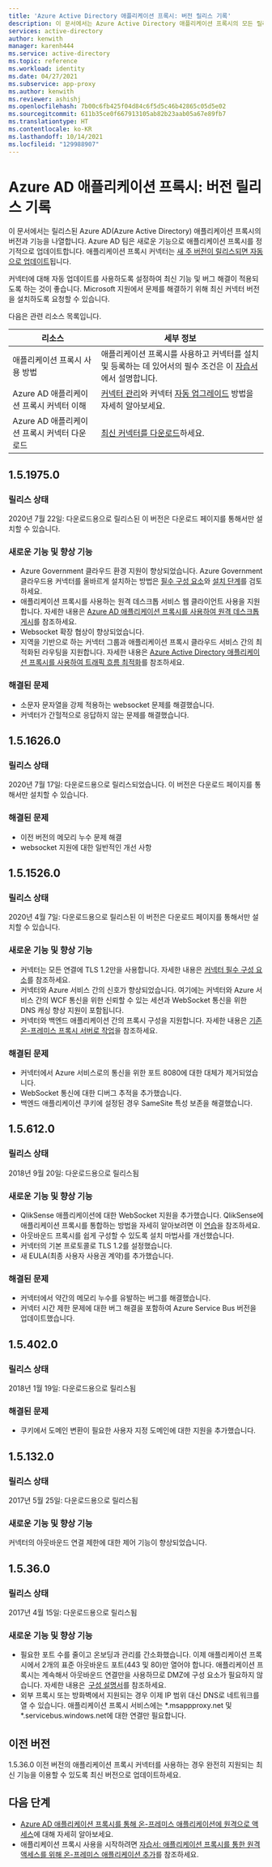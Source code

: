 ```yaml
---
title: 'Azure Active Directory 애플리케이션 프록시: 버전 릴리스 기록'
description: 이 문서에서는 Azure Active Directory 애플리케이션 프록시의 모든 릴리스를 나열하고 새로운 기능과 해결된 문제를 설명합니다.
services: active-directory
author: kenwith
manager: karenh444
ms.service: active-directory
ms.topic: reference
ms.workload: identity
ms.date: 04/27/2021
ms.subservice: app-proxy
ms.author: kenwith
ms.reviewer: ashishj
ms.openlocfilehash: 7b00c6fb425f04d84c6f5d5c46b42865c05d5e02
ms.sourcegitcommit: 611b35ce0f667913105ab82b23aab05a67e89fb7
ms.translationtype: HT
ms.contentlocale: ko-KR
ms.lasthandoff: 10/14/2021
ms.locfileid: "129988907"
---
```

# <a name="azure-ad-application-proxy-version-release-history"></a>Azure AD 애플리케이션 프록시: 버전 릴리스 기록
이 문서에서는 릴리스된 Azure AD(Azure Active Directory) 애플리케이션 프록시의 버전과 기능을 나열합니다. Azure AD 팀은 새로운 기능으로 애플리케이션 프록시를 정기적으로 업데이트합니다. 애플리케이션 프록시 커넥터는 [새 주 버전이 릴리스되면 자동으로 업데이트](application-proxy-faq.yml#why-is-my-connector-still-using-an-older-version-and-not-auto-upgraded-to-latest-version-)됩니다. 

커넥터에 대해 자동 업데이트를 사용하도록 설정하여 최신 기능 및 버그 해결이 적용되도록 하는 것이 좋습니다. Microsoft 지원에서 문제를 해결하기 위해 최신 커넥터 버전을 설치하도록 요청할 수 있습니다.

다음은 관련 리소스 목록입니다.

| 리소스                                         | 세부 정보                                                      |
| ------------------------------------------------ | ------------------------------------------------------------ |
| 애플리케이션 프록시 사용 방법                  | 애플리케이션 프록시를 사용하고 커넥터를 설치 및 등록하는 데 있어서의 필수 조건은 이 [자습서](application-proxy-add-on-premises-application.md)에서 설명합니다. |
| Azure AD 애플리케이션 프록시 커넥터 이해 | [커넥터 관리](application-proxy-connectors.md)와 커넥터 [자동 업그레이드](application-proxy-connectors.md#automatic-updates) 방법을 자세히 알아보세요. |
| Azure AD 애플리케이션 프록시 커넥터 다운로드    | [최신 커넥터를 다운로드](https://download.msappproxy.net/subscription/d3c8b69d-6bf7-42be-a529-3fe9c2e70c90/connector/download)하세요. |

## <a name="1519750"></a>1.5.1975.0

### <a name="release-status"></a>릴리스 상태

2020년 7월 22일: 다운로드용으로 릴리스된 이 버전은 다운로드 페이지를 통해서만 설치할 수 있습니다. 

### <a name="new-features-and-improvements"></a>새로운 기능 및 향상 기능
-   Azure Government 클라우드 환경 지원이 향상되었습니다. Azure Government 클라우드용 커넥터를 올바르게 설치하는 방법은 [필수 구성 요소](../hybrid/reference-connect-government-cloud.md#allow-access-to-urls)와 [설치 단계](../hybrid/reference-connect-government-cloud.md#install-the-agent-for-the-azure-government-cloud)를 검토하세요.
- 애플리케이션 프록시를 사용하는 원격 데스크톱 서비스 웹 클라이언트 사용을 지원합니다. 자세한 내용은 [Azure AD 애플리케이션 프록시를 사용하여 원격 데스크톱 게시](application-proxy-integrate-with-remote-desktop-services.md)를 참조하세요.
- Websocket 확장 협상이 향상되었습니다. 
- 지역을 기반으로 하는 커넥터 그룹과 애플리케이션 프록시 클라우드 서비스 간의 최적화된 라우팅을 지원합니다. 자세한 내용은 [Azure Active Directory 애플리케이션 프록시를 사용하여 트래픽 흐름 최적화](application-proxy-network-topology.md)를 참조하세요. 

### <a name="fixed-issues"></a>해결된 문제
- 소문자 문자열을 강제 적용하는 websocket 문제를 해결했습니다.
- 커넥터가 간헐적으로 응답하지 않는 문제를 해결했습니다.

## <a name="1516260"></a>1.5.1626.0

### <a name="release-status"></a>릴리스 상태

2020년 7월 17일: 다운로드용으로 릴리스되었습니다. 이 버전은 다운로드 페이지를 통해서만 설치할 수 있습니다. 

### <a name="fixed-issues"></a>해결된 문제
- 이전 버전의 메모리 누수 문제 해결
- websocket 지원에 대한 일반적인 개선 사항

## <a name="1515260"></a>1.5.1526.0

### <a name="release-status"></a>릴리스 상태

2020년 4월 7일: 다운로드용으로 릴리스된 이 버전은 다운로드 페이지를 통해서만 설치할 수 있습니다. 

### <a name="new-features-and-improvements"></a>새로운 기능 및 향상 기능
-   커넥터는 모든 연결에 TLS 1.2만을 사용합니다. 자세한 내용은 [커넥터 필수 구성 요소](application-proxy-add-on-premises-application.md#prerequisites)를 참조하세요.
- 커넥터와 Azure 서비스 간의 신호가 향상되었습니다. 여기에는 커넥터와 Azure 서비스 간의 WCF 통신을 위한 신뢰할 수 있는 세션과 WebSocket 통신을 위한 DNS 캐싱 향상 지원이 포함됩니다.
- 커넥터와 백엔드 애플리케이션 간의 프록시 구성을 지원합니다. 자세한 내용은 [기존 온-프레미스 프록시 서버로 작업](application-proxy-configure-connectors-with-proxy-servers.md)을 참조하세요.

### <a name="fixed-issues"></a>해결된 문제
- 커넥터에서 Azure 서비스로의 통신을 위한 포트 8080에 대한 대체가 제거되었습니다.
- WebSocket 통신에 대한 디버그 추적을 추가했습니다. 
- 백엔드 애플리케이션 쿠키에 설정된 경우 SameSite 특성 보존을 해결했습니다.

## <a name="156120"></a>1.5.612.0

### <a name="release-status"></a>릴리스 상태

2018년 9월 20일: 다운로드용으로 릴리스됨

### <a name="new-features-and-improvements"></a>새로운 기능 및 향상 기능

- QlikSense 애플리케이션에 대한 WebSocket 지원을 추가했습니다. QlikSense에 애플리케이션 프록시를 통합하는 방법을 자세히 알아보려면 이 [연습](application-proxy-qlik.md)을 참조하세요. 
- 아웃바운드 프록시를 쉽게 구성할 수 있도록 설치 마법사를 개선했습니다. 
- 커넥터의 기본 프로토콜로 TLS 1.2를 설정했습니다. 
- 새 EULA(최종 사용자 사용권 계약)를 추가했습니다.  

### <a name="fixed-issues"></a>해결된 문제

- 커넥터에서 약간의 메모리 누수를 유발하는 버그를 해결했습니다.
- 커넥터 시간 제한 문제에 대한 버그 해결을 포함하여 Azure Service Bus 버전을 업데이트했습니다.

## <a name="154020"></a>1.5.402.0

### <a name="release-status"></a>릴리스 상태

2018년 1월 19일: 다운로드용으로 릴리스됨

### <a name="fixed-issues"></a>해결된 문제

- 쿠키에서 도메인 변환이 필요한 사용자 지정 도메인에 대한 지원을 추가했습니다.

## <a name="151320"></a>1.5.132.0

### <a name="release-status"></a>릴리스 상태 

2017년 5월 25일: 다운로드용으로 릴리스됨 

### <a name="new-features-and-improvements"></a>새로운 기능 및 향상 기능 

커넥터의 아웃바운드 연결 제한에 대한 제어 기능이 향상되었습니다. 

## <a name="15360"></a>1.5.36.0

### <a name="release-status"></a>릴리스 상태

2017년 4월 15일: 다운로드용으로 릴리스됨

### <a name="new-features-and-improvements"></a>새로운 기능 및 향상 기능

- 필요한 포트 수를 줄이고 온보딩과 관리를 간소화했습니다. 이제 애플리케이션 프록시에서 2개의 표준 아웃바운드 포트(443 및 80)만 열어야 합니다. 애플리케이션 프록시는 계속해서 아웃바운드 연결만을 사용하므로 DMZ에 구성 요소가 필요하지 않습니다. 자세한 내용은  [구성 설명서](application-proxy-add-on-premises-application.md)를 참조하세요.  
- 외부 프록시 또는 방화벽에서 지원되는 경우 이제 IP 범위 대신 DNS로 네트워크를 열 수 있습니다. 애플리케이션 프록시 서비스에는 *.msappproxy.net 및 *.servicebus.windows.net에 대한 연결만 필요합니다.


## <a name="earlier-versions"></a>이전 버전

1\.5.36.0 이전 버전의 애플리케이션 프록시 커넥터를 사용하는 경우 완전히 지원되는 최신 기능을 이용할 수 있도록 최신 버전으로 업데이트하세요.

## <a name="next-steps"></a>다음 단계
- [Azure AD 애플리케이션 프록시를 통해 온-프레미스 애플리케이션에 원격으로 액세스](application-proxy.md)에 대해 자세히 알아보세요.
- 애플리케이션 프록시 사용을 시작하려면 [자습서: 애플리케이션 프록시를 통한 원격 액세스를 위해 온-프레미스 애플리케이션 추가](application-proxy-add-on-premises-application.md)를 참조하세요.
